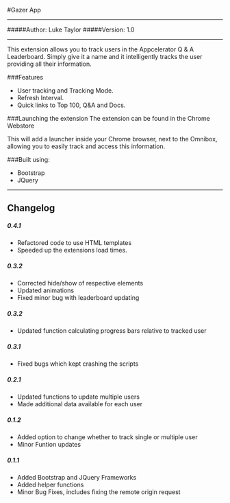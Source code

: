 #Gazer App
*********

#####Author: Luke Taylor
#####Version: 1.0

*********

This extension allows you to track users in the Appcelerator Q & A Leaderboard. Simply give it a name and it intelligently tracks the user providing all their information.

###Features
- User tracking and Tracking Mode.
- Refresh Interval.
- Quick links to Top 100, Q&A and Docs.


###Launching the extension
The extension can be found in the Chrome Webstore

This will add a launcher inside your Chrome browser, next to the Omnibox, allowing you to easily track and access this information.


###Built using:
- Bootstrap
- JQuery


***********
Changelog
-----------

##### 0.4.1
- Refactored code to use HTML templates
- Speeded up the extensions load times.

##### 0.3.2
- Corrected hide/show of respective elements
- Updated animations
- Fixed minor bug with leaderboard updating

##### 0.3.2
- Updated function calculating progress bars relative to tracked user

##### 0.3.1
- Fixed bugs which kept crashing the scripts

##### 0.2.1
- Updated functions to update multiple users
- Made additional data available for each user

##### 0.1.2
- Added option to change whether to track single or multiple user
- Minor Funtion updates

##### 0.1.1
- Added Bootstrap and JQuery Frameworks
- Added helper functions
- Minor Bug Fixes, includes fixing the remote origin request